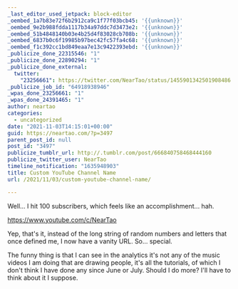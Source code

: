```yaml
---
_last_editor_used_jetpack: block-editor
_oembed_1a7b83e72f6b2912ca9c1f77f03bcb45: '{{unknown}}'
_oembed_9e2b988fdda1117b34a97ddc7d3473e2: '{{unknown}}'
_oembed_51b4848140b03e4b25d4f83028cb708b: '{{unknown}}'
_oembed_6837b0c6f19985b97bec42fc57fa4c68: '{{unknown}}'
_oembed_f1c392cc1bd849eaa7e13c9422393ebd: '{{unknown}}'
_publicize_done_22315546: "1"
_publicize_done_22890294: "1"
_publicize_done_external:
  twitter:
    "23256661": https://twitter.com/NearTao/status/1455901342501908486
_publicize_job_id: "64918938946"
_wpas_done_23256661: "1"
_wpas_done_24391465: "1"
author: neartao
categories:
  - uncategorized
date: "2021-11-03T14:15:01+00:00"
guid: https://neartao.com/?p=3497
parent_post_id: null
post_id: "3497"
publicize_tumblr_url: http://.tumblr.com/post/666840758468444160
publicize_twitter_user: NearTao
timeline_notification: "1635948903"
title: Custom YouTube Channel Name
url: /2021/11/03/custom-youtube-channel-name/

---
```

Well... I hit 100 subscribers, which feels like an accomplishment... hah.

https://www.youtube.com/c/NearTao

Yep, that's it, instead of the long string of random numbers and letters that once defined me, I now have a vanity URL. So... special.

The funny thing is that I can see in the analytics it's not any of the music videos I am doing that are drawing people, it's all the tutorials, of which I don't think I have done any since June or July. Should I do more? I'll have to think about it I suppose.
